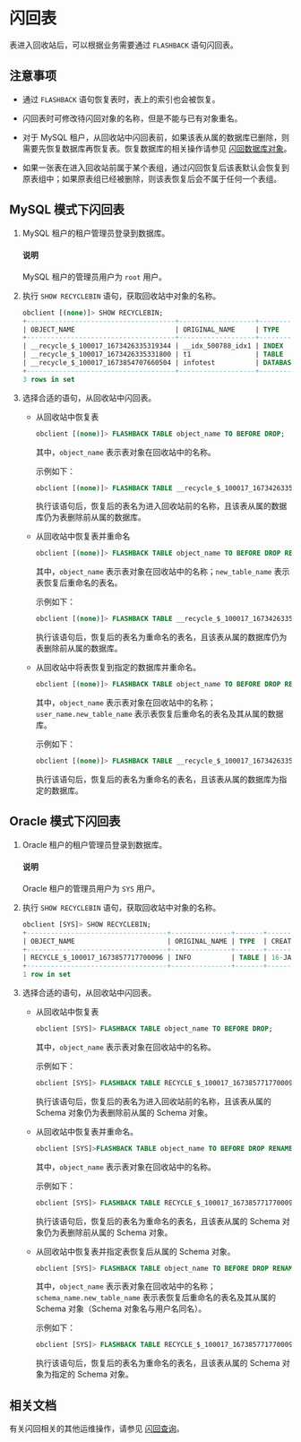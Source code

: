 # 闪回表

表进入回收站后，可以根据业务需要通过 `FLASHBACK` 语句闪回表。

## 注意事项

* 通过 `FLASHBACK` 语句恢复表时，表上的索引也会被恢复。

* 闪回表时可修改待闪回对象的名称，但是不能与已有对象重名。

* 对于 MySQL 租户，从回收站中闪回表前，如果该表从属的数据库已删除，则需要先恢复数据库再恢复表。恢复数据库的相关操作请参见 [闪回数据库对象](../../../7.reference/2.administrator-guide/5.backup-and-recovery/1.flashback/2.database-table-and-index-recycle-bin.md)。

* 如果一张表在进入回收站前属于某个表组，通过闪回恢复后该表默认会恢复到原表组中；如果原表组已经被删除，则该表恢复后会不属于任何一个表组。

## MySQL 模式下闪回表

1. MySQL 租户的租户管理员登录到数据库。

   <main id="notice" type='explain'>
        <h4>说明</h4>
        <p>MySQL 租户的管理员用户为 <code>root</code> 用户。</p>
   </main>

2. 执行 `SHOW RECYCLEBIN` 语句，获取回收站中对象的名称。

   ```sql
   obclient [(none)]> SHOW RECYCLEBIN;
   +-------------------------------------+-------------------+----------+----------------------------+
   | OBJECT_NAME                         | ORIGINAL_NAME     | TYPE     | CREATETIME                 |
   +-------------------------------------+-------------------+----------+----------------------------+
   | __recycle_$_100017_1673426335319344 | __idx_500788_idx1 | INDEX    | 2023-01-11 16:38:55.318878 |
   | __recycle_$_100017_1673426335331800 | t1                | TABLE    | 2023-01-11 16:38:55.331481 |
   | __recycle_$_100017_1673854707660504 | infotest          | DATABASE | 2023-01-16 15:38:27.660436 |
   +-------------------------------------+-------------------+----------+----------------------------+
   3 rows in set
   ```

3. 选择合适的语句，从回收站中闪回表。

   * 从回收站中恢复表

     ```sql
     obclient [(none)]> FLASHBACK TABLE object_name TO BEFORE DROP;
     ```

     其中，`object_name` 表示表对象在回收站中的名称。

     示例如下：

     ```sql
     obclient [(none)]> FLASHBACK TABLE __recycle_$_100017_1673426335331800 TO BEFORE DROP;
     ```

     执行该语句后，恢复后的表名为进入回收站前的名称，且该表从属的数据库仍为表删除前从属的数据库。

   * 从回收站中恢复表并重命名

     ```sql
     obclient [(none)]> FLASHBACK TABLE object_name TO BEFORE DROP RENAME To new_table_name;
     ```

     其中，`object_name` 表示表对象在回收站中的名称；`new_table_name` 表示表恢复后重命名的表名。

     示例如下：

     ```sql
     obclient [(none)]> FLASHBACK TABLE __recycle_$_100017_1673426335331800 TO BEFORE DROP RENAME To infotable;
     ```

     执行该语句后，恢复后的表名为重命名的表名，且该表从属的数据库仍为表删除前从属的数据库。

   * 从回收站中将表恢复到指定的数据库并重命名。

     ```sql
     obclient [(none)]> FLASHBACK TABLE object_name TO BEFORE DROP RENAME To database_name.new_table_name;
     ```

     其中，`object_name` 表示表对象在回收站中的名称；`user_name.new_table_name` 表示表恢复后重命名的表名及其从属的数据库。

     示例如下：

     ```sql
     obclient [(none)]> FLASHBACK TABLE __recycle_$_100017_1673426335331800 TO BEFORE DROP RENAME To test.infotable;
     ```

     执行该语句后，恢复后的表名为重命名的表名，且该表从属的数据库为指定的数据库。

## Oracle 模式下闪回表

1. Oracle 租户的租户管理员登录到数据库。

   <main id="notice" type='explain'>
        <h4>说明</h4>
        <p>Oracle 租户的管理员用户为 <code>SYS</code> 用户。</p>
   </main>

2. 执行 `SHOW RECYCLEBIN` 语句，获取回收站中对象的名称。

   ```sql
   obclient [SYS]> SHOW RECYCLEBIN;
   +-----------------------------------+---------------+-------+------------------------------+
   | OBJECT_NAME                       | ORIGINAL_NAME | TYPE  | CREATETIME                   |
   +-----------------------------------+---------------+-------+------------------------------+
   | RECYCLE_$_100017_1673857717700096 | INFO          | TABLE | 16-JAN-23 04.28.37.700809 PM |
   +-----------------------------------+---------------+-------+------------------------------+
   1 row in set
   ```

3. 选择合适的语句，从回收站中闪回表。

   * 从回收站中恢复表

     ```sql
     obclient [SYS]> FLASHBACK TABLE object_name TO BEFORE DROP;
     ```

     其中，`object_name` 表示表对象在回收站中的名称。

     示例如下：

     ```sql
     obclient [SYS]> FLASHBACK TABLE RECYCLE_$_100017_1673857717700096 TO BEFORE DROP;
     ```

     执行该语句后，恢复后的表名为进入回收站前的名称，且该表从属的 Schema 对象仍为表删除前从属的 Schema 对象。

   * 从回收站中恢复表并重命名。

     ```sql
     obclient [SYS]>FLASHBACK TABLE object_name TO BEFORE DROP RENAME To new_table_name;
     ```

     其中，`object_name` 表示表对象在回收站中的名称。

     示例如下：

     ```sql
     obclient [SYS]> FLASHBACK TABLE RECYCLE_$_100017_1673857717700096 TO BEFORE DROP RENAME To infotable;
     ```

     执行该语句后，恢复后的表名为重命名的表名，且该表从属的 Schema 对象仍为表删除前从属的 Schema 对象。

   * 从回收站中恢复表并指定表恢复后从属的 Schema 对象。

     ```sql
     obclient [SYS]> FLASHBACK TABLE object_name TO BEFORE DROP RENAME To schema_name.new_table_name;
     ```

     其中，`object_name` 表示表对象在回收站中的名称；`schema_name.new_table_name` 表示表恢复后重命名的表名及其从属的 Schema 对象（Schema 对象名与用户名同名）。

     示例如下：

     ```sql
     obclient [SYS]> FLASHBACK TABLE RECYCLE_$_100017_1673857717700096 TO BEFORE DROP RENAME To info.infotable;
     ```

     执行该语句后，恢复后的表名为重命名的表名，且该表从属的 Schema 对象为指定的 Schema 对象。

## 相关文档

有关闪回相关的其他运维操作，请参见 [闪回查询](2.flashback-query.md)。

